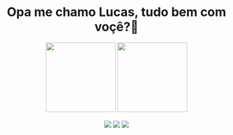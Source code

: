 <div align="center"> <h1>Opa me chamo Lucas, tudo bem com voçê?👋</h1 >   </div>

<div align="center">
  <img height="160em" src="https://github-readme-stats.vercel.app/api?username=LucasSCB&show_icons=true&theme=dark&include_all_commits=true&count_private=true"/>
  <img height="160em" src="https://github-readme-stats.vercel.app/api/top-langs/?username=LucasSCB&layout=compact&theme=dark&langs_count=7"/>
 </div>
  <br>
<div align="center">
  <a href="https://www.linkedin.com/in/lucas-cavalheiro-b1917b266/"><img src="https://img.shields.io/badge/LinkedIn-0077B5?style=for-the-badge&logo=linkedin&logoColor=white"></a> 
  <a href = "mailto:lucas_scb@outlook.com"><img src="https://img.shields.io/badge/Gmail-D14836?style=for-the-badge&logo=gmail&logoColor=white"></a>
  <a href="https://www.instagram.com/lucas_scavalheiro/"><img src="https://img.shields.io/badge/Instagram-E4405F?style=for-the-badge&logo=instagram&logoColor=white"></a> 
</div>
